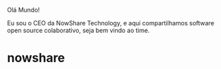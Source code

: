 Olá Mundo!

Eu sou o CEO da NowShare Technology, e aqui compartilhamos software open source colaborativo, seja bem vindo ao time.

# nowshare
